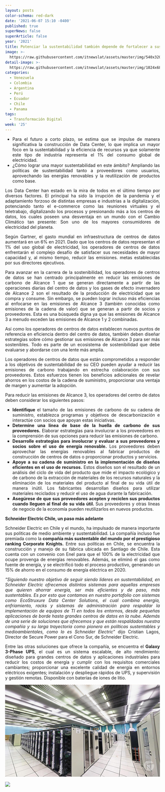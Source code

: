 ```yaml
---
layout: posts
color-schema: red-dark
date: '2021-06-07 15:10 -0400'
published: true
superNews: false
superArticle: false
year: '2021'
title: Potenciar la sustentabilidad también depende de fortalecer a sus proveedores
image: >-
  https://raw.githubusercontent.com/itnewslat/assets/master/img/540x320/Data-Centers-p.jpg
detail-image: >-
  https://raw.githubusercontent.com/itnewslat/assets/master/img/1024x680/Data-Centers-g.jpg
categories:
  - Venezuela
  - Colombia
  - Argentina
  - Perú
  - Ecuador
  - Chile
  - Panama
tags:
  - Transformación Digital
week: '25'
---
```

<ul style="list-style-type: disc; text-align: justify;">
	<li>Para el futuro a corto plazo, se estima que se impulse de manera significativa la construcción de Data Center, lo que implica un mayor foco en la sustentabilidad y la eficiencia de recursos ya que solamente este tipo de industria representa el 1% del consumo global de electricidad.</li>
	<li>¿Cómo lograr una mayor sustentabilidad en este ámbito? Ampliando las políticas de sustentabilidad tanto a proveedores como usuarios, aprovechando las energías renovables y la reutilización de productos como base.</li>
</ul>
<p style="text-align: justify;">Los Data Center han estado en la mira de todos en el último tiempo por diversos factores. El principal ha sido la irrupción de la pandemia y el adaptamiento forzoso de distintas empresas e industrias a la digitalización, potenciando tanto el e-commerce como las reuniones virtuales y el teletrabajo, digitalizando los procesos y presionando más a los centros de datos, los cuales poseen una desventaja en un mundo con el Cambio Climático tan presente: Son uno de los mayores consumidores de electricidad del planeta.</p>
<p style="text-align: justify;">Según Gartner, el gasto mundial en infraestructura de centros de datos aumentará en un 6% en 2021. Dado que los centros de datos representan el 1% del uso global de electricidad, los operadores de centros de datos enfrentarán el complejo desafío de satisfacer sus necesidades de mayor capacidad y, al mismo tiempo, reducir las emisiones. metas establecidas por sus directores ejecutivos.</p>
<p style="text-align: justify;">Para avanzar en la carrera de la sostenibilidad, los operadores de centros de datos se han centrado principalmente en reducir las emisiones de carbono de Alcance 1 que se generan directamente a partir de las operaciones diarias del centro de datos y los gases de efecto invernadero de Alcance 2 son el resultado de la producción de electricidad que se compra y consume. Sin embargo, se pueden lograr incluso más eficiencias al enfocarse en las emisiones de Alcance 3 (también conocidas como emisiones de la cadena de valor) que se generan a partir de socios y proveedores. Esta es una búsqueda digna ya que las emisiones de Alcance 3 a menudo exceden las emisiones de Alcance 1 y 2 combinadas.</p>
<p style="text-align: justify;">Así como los operadores de centros de datos establecen nuevos puntos de referencia en eficiencia dentro del centro de datos, también deben diseñar estrategias sobre cómo gestionar sus emisiones de Alcance 3 para ser más sostenibles. Todo es parte de un ecosistema de sostenibilidad que debe evaluarse y abordarse con una lente más amplia.</p>
<p style="text-align: justify;">Los operadores de centros de datos que están comprometidos a responder a los objetivos de sustentabilidad de su CEO pueden ayudar a reducir las emisiones de carbono trabajando en estrecha colaboración con sus proveedores. Estos esfuerzos tienen los beneficios adicionales de revelar ahorros en los costos de la cadena de suministro, proporcionar una ventaja de margen y aumentar la adopción.</p>
<p style="text-align: justify;">Para reducir las emisiones de Alcance 3, los operadores del centro de datos deben considerar los siguientes pasos:</p>

<ul style="list-style-type: square; text-align: justify;">
	<li><strong>Identifique </strong>el tamaño de las emisiones de carbono de su cadena de suministro, establezca programas y objetivos de descarbonización e interactúe con socios que apoyan estas iniciativas.</li>
	<li><strong>Determine una línea de base de la huella de carbono de sus proveedores.</strong> Elaborar estrategias para involucrar a los proveedores en la comprensión de sus opciones para reducir las emisiones de carbono.</li>
	<li><strong>Desarrolle estrategias para involucrar y evaluar a sus proveedores y socios sobre el uso de energía renovable.</strong> Los proveedores deben aprovechar las energías renovables al fabricar productos de construcción de centros de datos o proporcionar productos y servicios.</li>
	<li><strong>Apoye a su cadena de suministro en la implementación de diseños eficientes en el uso de recursos.</strong> Estos diseños son el resultado de un análisis del ciclo de vida del producto que mide el impacto ecológico y de carbono de la extracción de materiales de los recursos naturales y la eliminación de los materiales del producto al final de su vida útil de manera inútil. Los fabricantes desarrollan diseños para utilizar materiales reciclados y reducir el uso de agua durante la fabricación.</li>
	<li><strong>Asegúrese de que sus proveedores acepten y reciclen sus productos cuando lleguen al final de su vida útil. </strong>Sus proveedores y otras líneas de negocio de la economía pueden reutilizarlos en nuevos productos.</li>
</ul>
<p style="text-align: justify;"><strong>Schneider Electric Chile, un paso más adelante</strong></p>
<p style="text-align: justify;">Schneider Electric en Chile y el mundo, ha impulsado de manera importante sus políticas de medio ambiente y sustentabilidad. La compañía incluso fue premiada como la <strong>compañía más sustentable del mundo por el prestigioso ranking Corporate Knights.</strong> Entre sus políticas en Chile, se encuentra la construcción y manejo de su fábrica ubicada en Santiago de Chile. Esta cuenta con un convenio con Enel para que el 100% de la electricidad que ocupe provenga de energías renovables. Además, se eliminó el gas como fuente de energía, y se electrificó todo el proceso productivo, generando un 15% de ahorro en el consumo de energía eléctrica en 2020.</p>
<p style="text-align: justify;"><em>“Siguiendo nuestro objetivo de seguir siendo líderes en sustentabilidad, en Schneider Electric ofrecemos distintos sistemas para aquellas empresas que quieren ahorrar energía, ser más eficientes y de paso, más sustentables. Es por esto que contamos en nuestro portafolio con sistemas como EcoStruxure Data Center Solutions, el cual combina energía, enfriamiento, racks y sistemas de administración para respaldar la implementación de equipos de TI en todos los entornos, desde pequeñas aplicaciones de borde hasta grandes centros de datos en la nube. Además de una serie de soluciones que ofrecemos y que están respaldadas nuestra compañía y su larga trayectoria como pionera en políticas sustentables y medioambientales, como lo es Schneider Electric</em>” dijo Cristian Lagos, Director de Secure Power para el Cono Sur, de Schneider Electric.</p>
<p style="text-align: justify;">Entre las otras soluciones que ofrece la compañía, se encuentra el <strong>Galaxy 3-Phase UPS</strong>, el cual es un sistema escalable, de alto rendimiento: diseñado para grandes centros de datos y aplicaciones industriales para reducir los costos de energía y cumplir con los requisitos comerciales cambiantes; proporcionar una excelente calidad de energía en entornos eléctricos exigentes; instalación y despliegue rápidos de UPS, y supervisión y gestión remotas. Disponible con baterías de iones de litio.</p>

![](https://raw.githubusercontent.com/itnewslat/assets/master/img/540x320/Data-Centers-p.jpg)


<img src="https://tracker.metricool.com/c3po.jpg?hash=56f88a41e39ab42c063cc51676587a04"/>